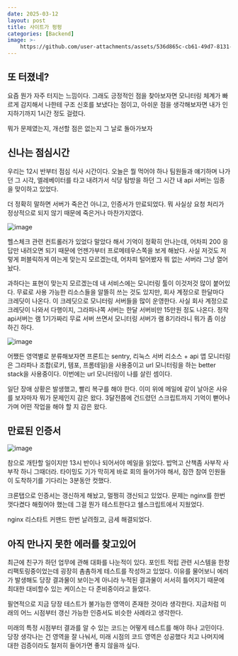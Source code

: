 ```yaml
---
date: 2025-03-12
layout: post
title: 사이트가 펑펑
categories: [Backend]
image: >-
    https://github.com/user-attachments/assets/536d865c-cb61-49d7-8131-074b0c59fc6f
---
```


## 또 터졌네?

요즘 뭔가 자주 터지는 느낌이다. 
그래도 긍정적인 점을 찾아보자면 모니터링 체계가 빠르게 감지해서 나한테 구조 신호를 보냈다는 점이고,
아쉬운 점을 생각해보자면 내가 인지하기까지 1시간 정도 걸렸다.

뭐가 문제였는지, 개선할 점은 없는지 그 날로 돌아가보자

## 신나는 점심시간

우리는 12시 반부터 점심 식사 시간이다.
오늘은 뭘 먹어야 하나 팀원들과 얘기하며 나가던 그 시각, 엘레베이터를 타고 내려가서 식당 탐방을 하던 그 시간 내 api 서버는 임종을 맞이하고 있었다.

더 정확히 말하면 서버가 죽은건 아니고, 인증서가 만료되었다. 
뭐 사실상 요청 처리가 정상적으로 되지 않기 때문에 죽은거나 마찬가지였다.

![image](https://github.com/user-attachments/assets/100632ef-45e7-4e9c-9c0b-2e247a89b0e7)

헬스체크 관련 컨트롤러가 있었다 말았다 해서 기억이 정확히 안나는데, 어차피 200 응답만 내려오면 되기 때문에 
언젠가부터 프로메테우스쪽을 보게 해놨다. 사실 저것도 저렇게 퍼블릭하게 여는게 맞는지 모르겠는데, 어차피 털어봤자 뭐 없는 서버라 그냥 열어놨다.

과하다는 표현이 맞는지 모르겠는데 내 서비스에는 모니터링 툴이 이것저것 많이 붙어있다.
무료로 사용 가능한 리소스들을 알뜰히 쓰는 것도 있지만, 회사 계정으로 한달마다 크레딧이 나온다. 
이 크레딧으로 모니터링 서버들을 많이 운영한다. 사실 회사 계정으로 크레딧이 나와서 다행이지, 그라파나쪽 서버는 한달 서버비만 15만원 정도 나온다.
정작 api서버는 램 1기가짜리 무료 서버 쓰면서 모니터링 서버가 램 8기라라니 뭐가 좀 이상하긴 하다.

![image](https://github.com/user-attachments/assets/9f3b836d-132c-4b77-a93e-6b8e0655d038)

어쨌든 영역별로 분류해보자면 프론트는 sentry, 리눅스 서버 리소스 + api 앱 모니터링은 그라파나 조합(로키, 템포, 프롬테일)을 사용중이고 url 모니터링을 하는 better stack을 사용중이다.
이번에는 url 모니터링이 나를 살린 셈이다.

일단 장애 상황은 발생했고, 빨리 복구를 해야 한다. 
이미 위에 메일에 같이 날아온 사유를 보자마자 뭐가 문제인지 감은 왔다. 
3달전쯤에 건드렸던 스크립트까지 기억이 뻗어나가며 어떤 작업을 해야 할 지 감은 왔다.

## 만료된 인증서

![image](https://github.com/user-attachments/assets/9086a983-ac35-47ad-b3c1-55db41a7a61e)

참으로 개탄할 일이지만 13시 반이나 되어서야 메일을 읽었다. 밥먹고 산책좀 사부작 사부작 하니 그때더라.
타이밍도 기가 막히게 바로 회의 들어가야 해서, 잠깐 참여 인원들이 도착하기를 기다리는 3분동안 컷했다.

크론탭으로 인증서는 갱신하게 해놨고, 멀쩡히 갱신되고 있었다. 문제는 nginx를 한번 껏다켰다 해줬어야 했는데 그걸 뭔가 테스트한다고 쉘스크립트에서 지웠었다.

nginx 리스타트 커맨드 한번 날려줬고, 금세 해결되었다.

## 아직 만나지 못한 에러를 찾고있어

최근에 친구가 하던 업무에 관해 대화를 나눈적이 있다. 포인트 적립 관련 시스템을 한창 리팩토링중이었는데 굉장히 촘촘하게 테스트를 작성하고 있었다. 이유를 물어보니 에러가 발생해도 당장 결과물이 보이는게 아니라 누적된 결과물이 서서히 틀어지기 때문에 최대한 대비할수 있는 케이스는 다 준비중이라고 들었다.

필연적으로 지금 당장 테스트가 불가능한 영역이 존재한 것이라 생각한다. 지금처럼 미래의 어느 시점부터 갱신 가능한 인증서도 비슷한 사례라고 생각한다.

미래의 특정 시점부터 결과를 알 수 있는 코드는 어떻게 테스트를 해야 하나 고민이다. 당장 생각나는 건 영역을 잘 나눠서, 미래 시점의 코드 영역은 성공했다 치고 나머지에 대한 검증이라도 철저히 들어가면 좋지 않을까 싶다.

